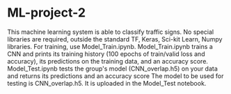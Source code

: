 # ML-project-2
This machine learning system is able to classify traffic signs.
No special libraries are required, outside the standard TF, Keras, Sci-kit Learn, Numpy libraries.
For training, use Model_Train.ipynb. Model_Train.ipynb trains a CNN and prints its training history (100 epochs of train/valid loss and accuracy),
its predictions on the training data, and an accuracy score.
Model_Test.ipynb tests the group's model (CNN_overlap.h5) on your data and returns its predictions and an accuracy score
The model to be used for testing is CNN_overlap.h5. It is uploaded in the Model_Test notebook.

